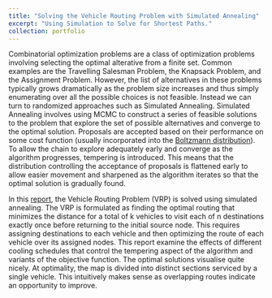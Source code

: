 ```yaml
---
title: "Solving the Vehicle Routing Problem with Simulated Annealing"
excerpt: "Using Simulation to Solve for Shortest Paths."
collection: portfolio
---
```


Combinatorial optimization problems are a class of optimization problems involving selecting the optimal alterative from a finite set. Common examples are the Travelling Salesman Problem, the Knapsack Problem, and the Assignment Problem. However, the list of alternatives in these problems typically grows dramatically as the problem size increases and thus simply enumerating over all the possible choices is not feasible. Instead we can turn to randomized approaches such as Simulated Annealing. Simulated Annealing involves using MCMC to construct a series of feasible solutions to the problem that explore the set of possible alternatives and converge to the optimal solution. Proposals are accepted based on their performance on some cost function (usually incorporated into the [Boltzmann distribution](https://en.wikipedia.org/wiki/Boltzmann_distribution)). To allow the chain to explore adequately early and converge as the algorithm progresses, tempering is introduced. This means that the distribution controlling the acceptance of proposals is flattened early to allow easier movement and sharpened as the algorithm iterates so that the optimal solution is gradually found.

In this [report](https://github.com/AmeerD/VRP/blob/master/VRP-Project---Github-Version.html), the Vehicle Routing Problem (VRP) is solved using simulated annealing. The VRP is formulated as finding the optimal routing that minimizes the distance for a total of k vehicles to visit each of n destinations exactly once before returning to the initial source node. This requires assigning destinations to each vehicle and then optimizing the route of each vehicle over its assigned nodes. This report examine the effects of different cooling schedules that control the tempering aspect of the algorithm and variants of the objective function. The optimal solutions visualise quite nicely. At optimality, the map is divided into distinct sections serviced by a single vehicle. This intuitively makes sense as overlapping routes indicate an opportunity to improve.

